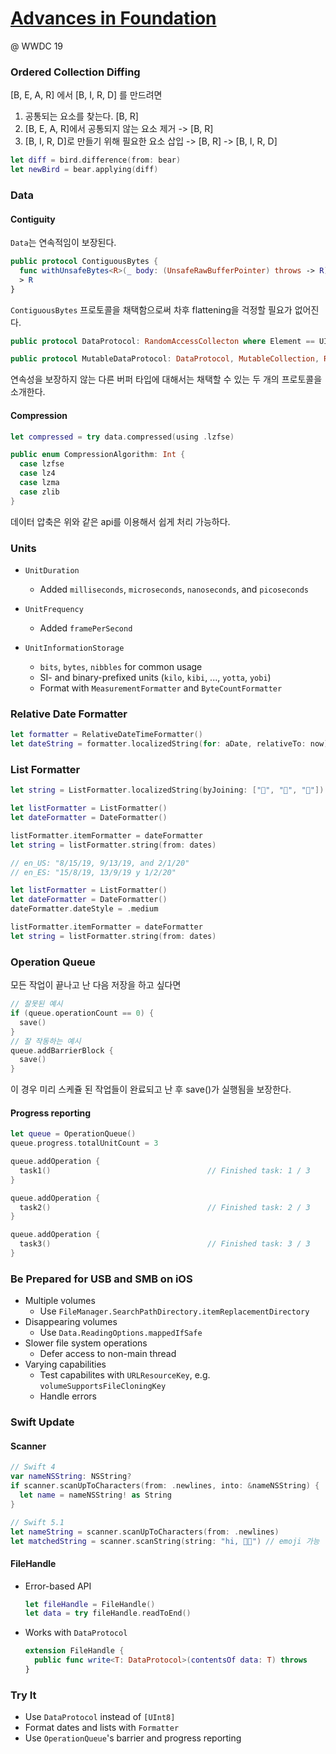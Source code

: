 # [Advances in Foundation](https://developer.apple.com/videos/play/wwdc2019/723/)

@ WWDC 19



### Ordered Collection Diffing

[B, E, A, R] 에서 [B, I, R, D] 를 만드려면

1. 공통되는 요소를 찾는다. [B, R]
2. [B, E, A, R]에서 공통되지 않는 요소 제거 -> [B, R]
3. [B, I, R, D]로 만들기 위해 필요한 요소 삽입 -> [B, R] -> [B, I, R, D]



```swift
let diff = bird.difference(from: bear)
let newBird = bear.applying(diff)
```



### Data

#### Contiguity

`Data`는 연속적임이 보장된다.

```swift
public protocol ContiguousBytes {
  func withUnsafeBytes<R>(_ body: (UnsafeRawBufferPointer) throws -> R) rethrows -
  > R
}
```

`ContiguousBytes` 프로토콜을 채택함으로써 차후 flattening을 걱정할 필요가 없어진다.

```swift
public protocol DataProtocol: RandomAccessCollecton where Element == UInt8, ... { }

public protocol MutableDataProtocol: DataProtocol, MutableCollection, RangeReplaceableCollection { }
```

연속성을 보장하지 않는 다른 버퍼 타입에 대해서는 채택할 수 있는 두 개의 프로토콜을 소개한다.

#### Compression

```swift
let compressed = try data.compressed(using .lzfse)

public enum CompressionAlgorithm: Int {
  case lzfse
  case lz4
  case lzma
  case zlib
}
```

데이터 압축은 위와 같은 api를 이용해서 쉽게 처리 가능하다. 



### Units

* `UnitDuration`
  * Added `milliseconds`, `microseconds`, `nanoseconds`, and `picoseconds`
* `UnitFrequency`
  * Added `framePerSecond`

* `UnitInformationStorage`
  * `bits`, `bytes`, `nibbles` for common usage
  * SI- and binary-prefixed units (`kilo`, `kibi`, ..., `yotta`, `yobi`)
  * Format with `MeasurementFormatter` and `ByteCountFormatter`



### Relative Date Formatter

```swift
let formatter = RelativeDateTimeFormatter()
let dateString = formatter.localizedString(for: aDate, relativeTo: now)
```



### List Formatter

```swift
let string = ListFormatter.localizedString(byJoining: ["🐶", "🐷", "🦄"])
```

```swift
let listFormatter = ListFormatter()
let dateFormatter = DateFormatter()

listFormatter.itemFormatter = dateFormatter
let string = listFormatter.string(from: dates)

// en_US: "8/15/19, 9/13/19, and 2/1/20"
// en_ES: "15/8/19, 13/9/19 y 1/2/20"
```

```swift
let listFormatter = ListFormatter()
let dateFormatter = DateFormatter()
dateFormatter.dateStyle = .medium

listFormatter.itemFormatter = dateFormatter
let string = listFormatter.string(from: dates)
```



### Operation Queue

모든 작업이 끝나고 난 다음 저장을 하고 싶다면

```swift
// 잘못된 예시
if (queue.operationCount == 0) {
  save()
}
// 잘 작동하는 예시
queue.addBarrierBlock {
  save()
}
```

이 경우 미리 스케쥴 된 작업들이 완료되고 난 후 save()가 실행됨을 보장한다.



#### Progress reporting

```swift
let queue = OperationQueue()
queue.progress.totalUnitCount = 3

queue.addOperation {
  task1()									// Finished task: 1 / 3
}

queue.addOperation {
  task2()									// Finished task: 2 / 3
}

queue.addOperation {
  task3()									// Finished task: 3 / 3
}
```



### Be Prepared for USB and SMB on iOS

* Multiple volumes
  * Use `FileManager.SearchPathDirectory.itemReplacementDirectory`
* Disappearing volumes
  * Use `Data.ReadingOptions.mappedIfSafe`
* Slower file system operations
  * Defer access to non-main thread
* Varying capabilities
  * Test capabilites with `URLResourceKey`, e.g. `volumeSupportsFileCloningKey`
  * Handle errors



### Swift Update

#### Scanner

```swift
// Swift 4
var nameNSString: NSString?
if scanner.scanUpToCharacters(from: .newlines, into: &nameNSString) {
  let name = nameNSString! as String
}

// Swift 5.1
let nameString = scanner.scanUpToCharacters(from: .newlines)
let matchedString = scanner.scanString(string: "hi, 👩‍💻") // emoji 가능
```

#### FileHandle

* Error-based API

  ```swift
  let fileHandle = FileHandle()
  let data = try fileHandle.readToEnd()
  ```

* Works with `DataProtocol`

  ```swift
  extension FileHandle {
    public func write<T: DataProtocol>(contentsOf data: T) throws
  }
  ```



### Try It

* Use `DataProtocol` instead of `[UInt8]`
* Format dates and lists with `Formatter`
* Use `OperationQueue`'s barrier and progress reporting

